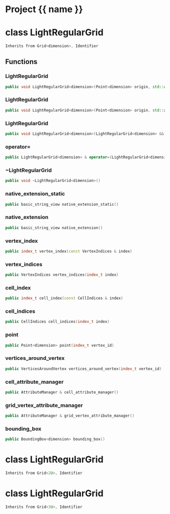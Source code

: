 <script setup>
import {useRoute} from 'vitepress'
const {path} = useRoute()
const tokens = path.split('/')
const words = tokens[2].split('-');
for (let i = 0; i < words.length; i++) {
    words[i] = words[i].charAt(0).toUpperCase() + words[i].slice(1);
    words[i] = words[i].replace('geode', 'Geode')
}
const name = words.join('-');
</script>
# Project {{ name }}

# class LightRegularGrid


```cpp
Inherits from Grid<dimension>, Identifier
```



## Functions

### LightRegularGrid

```cpp
public void LightRegularGrid<dimension>(Point<dimension> origin, std::array<index_t, dimension> cells_number, std::array<double, dimension> cells_length)
```


### LightRegularGrid

```cpp
public void LightRegularGrid<dimension>(Point<dimension> origin, std::array<index_t, dimension> cells_number, std::array<Vector<dimension>, dimension> directions)
```


### LightRegularGrid

```cpp
public void LightRegularGrid<dimension>(LightRegularGrid<dimension> && other)
```


### operator=

```cpp
public LightRegularGrid<dimension> & operator=(LightRegularGrid<dimension> && other)
```


### ~LightRegularGrid

```cpp
public void ~LightRegularGrid<dimension>()
```


### native_extension_static

```cpp
public basic_string_view native_extension_static()
```


### native_extension

```cpp
public basic_string_view native_extension()
```


### vertex_index

```cpp
public index_t vertex_index(const VertexIndices & index)
```


### vertex_indices

```cpp
public VertexIndices vertex_indices(index_t index)
```


### cell_index

```cpp
public index_t cell_index(const CellIndices & index)
```


### cell_indices

```cpp
public CellIndices cell_indices(index_t index)
```


### point

```cpp
public Point<dimension> point(index_t vertex_id)
```


### vertices_around_vertex

```cpp
public VerticesAroundVertex vertices_around_vertex(index_t vertex_id)
```


### cell_attribute_manager

```cpp
public AttributeManager & cell_attribute_manager()
```


### grid_vertex_attribute_manager

```cpp
public AttributeManager & grid_vertex_attribute_manager()
```


### bounding_box

```cpp
public BoundingBox<dimension> bounding_box()
```




# class LightRegularGrid


```cpp
Inherits from Grid<2U>, Identifier
```



# class LightRegularGrid


```cpp
Inherits from Grid<3U>, Identifier
```



